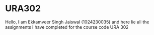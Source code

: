 # URA302
Hello, I am Ekkamveer Singh Jaiswal (1024230035) and here lie all the assignments i have completed for the course code URA 302
